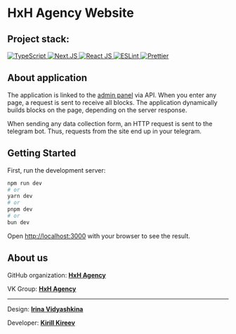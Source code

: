 # HxH Agency Website

## Project stack:

<div>
  <a href="https://www.typescriptlang.org">
    <img src="https://img.shields.io/badge/TypeScript-ts?logo=TypeScript&logoColor=white&color=blue&style=for-the-badge" alt="TypeScript"/>
  </a>
    <a href="https://nextjs.org">
    <img src="https://img.shields.io/badge/Next.JS-000000?&logo=nextdotjs&logoColor=white&style=for-the-badge" alt="Next.JS"/>
  </a>
  <a href="https://react.dev">
    <img src="https://img.shields.io/badge/React_JS-react?logo=React&logoColor=white&color=blue&style=for-the-badge" alt="React JS"/>
  </a>
  <a href="https://eslint.org">
    <img src="https://img.shields.io/badge/ESLint-eslint?logo=ESLint&logoColor=white&color=purple&style=for-the-badge" alt="ESLint"/>
  </a>
  <a href="https://prettier.io">
    <img src="https://img.shields.io/badge/Prettier-prettier?logo=Prettier&logoColor=white&color=purple&style=for-the-badge" alt="Prettier"/>
  </a>
</div>

## About application

The application is linked to the [admin panel](https://github.com/hxh-core/marketing-admin) via API. When you enter any page, a request is sent to receive all blocks. The application dynamically builds blocks on the page, depending on the server response.

When sending any data collection form, an HTTP request is sent to the telegram bot. Thus, requests from the site end up in your telegram.

## Getting Started

First, run the development server:

```bash
npm run dev
# or
yarn dev
# or
pnpm dev
# or
bun dev
```

Open [http://localhost:3000](http://localhost:3000) with your browser to see the result.

## About us

GitHub organization: **[HxH Agency](https://github.com/hxh-core)**

VK Group: **[HxH Agency](https://vk.com/hxh_marketing)**

---

Design: **[Irina Vidyashkina](https://www.behance.net/imishka0)**

Developer: **[Kirill Kireev](https://t.me/ker4ik13)**
